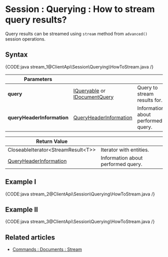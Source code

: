# Session : Querying : How to stream query results?

Query results can be streamed using `stream` method from `advanced()` session operations.

## Syntax

{CODE:java stream_1@ClientApi\Session\Querying\HowToStream.java /}

| Parameters | | |
| ------------- | ------------- | ----- |
| **query** | [IQueryable](../../../client-api/session/querying/how-to-query) or [IDocumentQuery](../../../client-api/session/querying/lucene/how-to-use-lucene-in-queries) | Query to stream results for. |
| **queryHeaderInformation** | [QueryHeaderInformation](../../../glossary/query-header-information) | Information about performed query. |

| Return Value | |
| ------------- | ----- |
| CloseableIterator&lt;StreamResult&lt;T&gt;&gt; | Iterator with entities. |
| [QueryHeaderInformation](../../../glossary/query-header-information) | Information about performed query. |

## Example I

{CODE:java stream_2@ClientApi\Session\Querying\HowToStream.java /}

## Example II

{CODE:java stream_3@ClientApi\Session\Querying\HowToStream.java /}

## Related articles

- [Commands : Documents : Stream](../../commands/documents/stream)